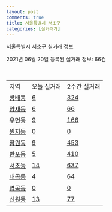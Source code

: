 ```yaml
---
layout: post
comments: true
title: 서울특별시 서초구
categories: [실거래가]
---
```


서울특별시 서초구 실거래 정보

2021년 06월 20일 등록된 실거래 정보: 66건

<script type="text/javascript">
  google.charts.load('current', {'packages':['corechart']});
  google.charts.setOnLoadCallback(drawChart);

  function drawChart() {
    var data = google.visualization.arrayToDataTable([['거래일', '매매', '전월세', '전매'], ['2021-02', 3, 49, 0], ['2021-03', 25, 231, 0], ['2021-04', 193, 487, 0], ['2021-05', 235, 686, 2], ['2021-06', 20, 266, 0]]);

    var options = {
      title: '최근 유형별 거래량 추이',
      legend: { position: 'bottom' }
    };

    var chart = new google.visualization.LineChart(document.getElementById('columnchart_material'));
    chart.draw(data, (options));
  }
</script>

<div id="columnchart_material" style="width: 450px; margin-left: -35px"></div>
<br>
<table class="sortable">
  <tr>
    <td>지역</td>
    <td>오늘 실거래</td>
    <td>2주간 실거래</td>
  </tr>

  
  <tr class="item">
    <td><a href="1165010100.html">방배동</a></td>
    <td><a href="1165010100.html">6</a></td>
    <td><a href="1165010100.html">324</a></td>
  </tr>
    

  <tr class="item">
    <td><a href="1165010200.html">양재동</a></td>
    <td><a href="1165010200.html">6</a></td>
    <td><a href="1165010200.html">66</a></td>
  </tr>
    

  <tr class="item">
    <td><a href="1165010300.html">우면동</a></td>
    <td><a href="1165010300.html">9</a></td>
    <td><a href="1165010300.html">166</a></td>
  </tr>
    

  <tr class="item">
    <td><a href="1165010400.html">원지동</a></td>
    <td><a href="1165010400.html">0</a></td>
    <td><a href="1165010400.html">0</a></td>
  </tr>
    

  <tr class="item">
    <td><a href="1165010600.html">잠원동</a></td>
    <td><a href="1165010600.html">9</a></td>
    <td><a href="1165010600.html">453</a></td>
  </tr>
    

  <tr class="item">
    <td><a href="1165010700.html">반포동</a></td>
    <td><a href="1165010700.html">5</a></td>
    <td><a href="1165010700.html">410</a></td>
  </tr>
    

  <tr class="item">
    <td><a href="1165010800.html">서초동</a></td>
    <td><a href="1165010800.html">14</a></td>
    <td><a href="1165010800.html">637</a></td>
  </tr>
    

  <tr class="item">
    <td><a href="1165010900.html">내곡동</a></td>
    <td><a href="1165010900.html">4</a></td>
    <td><a href="1165010900.html">64</a></td>
  </tr>
    

  <tr class="item">
    <td><a href="1165011000.html">염곡동</a></td>
    <td><a href="1165011000.html">0</a></td>
    <td><a href="1165011000.html">0</a></td>
  </tr>
    

  <tr class="item">
    <td><a href="1165011100.html">신원동</a></td>
    <td><a href="1165011100.html">13</a></td>
    <td><a href="1165011100.html">77</a></td>
  </tr>
    


</table>


    